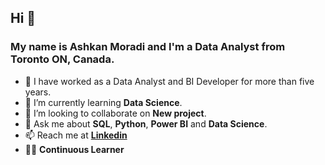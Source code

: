##  Hi 👋
### My name is Ashkan Moradi and I'm a Data Analyst from Toronto ON, Canada.
- 🔭 I have worked as a Data Analyst and BI Developer for more than five years.
- 🌱 I’m currently learning **Data Science**.
- 👯 I’m looking to collaborate on **New project**.
- 💬 Ask me about **SQL**, **Python**, **Power BI** and **Data Science**.
- 📫 Reach me at [**Linkedin**](https://www.linkedin.com/in/ashkan-moradi-33936278/)
- 💪🏻 **Continuous Learner** 
<!--
**AshkanMoradi/AshkanMoradi** is a ✨ _special_ ✨ repository because its `README.md` (this file) appears on your GitHub profile.

Here are some ideas to get you started:

- 🔭 I’m currently working on ...
- 🌱 I’m currently learning ...
- 👯 I’m looking to collaborate on ...
- 🤔 I’m looking for help with ...
- 💬 Ask me about ...
- 📫 How to reach me: ...
- 😄 Pronouns: ...
- ⚡ Fun fact: ...
-->
